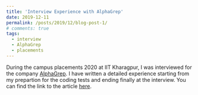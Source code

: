 ```yaml
---
title: 'Interview Experience with AlphaGrep'
date: 2019-12-11
permalink: /posts/2019/12/blog-post-1/
# comments: true
tags:
  - interview
  - AlphaGrep
  - placements
---
```


During the campus placements 2020 at IIT Kharagpur, I was interviewed for the company [AlphaGrep](http://alpha-grep.com/). I have written a detailed experience starting from my prepartion for the coding tests and ending finally at the interview. You can find the link to the article [here](https://medium.com/@miku.bhushan/my-interview-experience-with-alphagrep-a13fa4e5e544). 

<div id="hyvor-talk-view"></div>
<script type="text/javascript">
    var HYVOR_TALK_WEBSITE = 1719; // DO NOT CHANGE THIS
    var HYVOR_TALK_CONFIG = {
        url: '{{ page.url | absolute_url }}',
        id: '{{page.id}}'
    };
</script>
<script async type="text/javascript" src="//talk.hyvor.com/web-api/embed"></script>